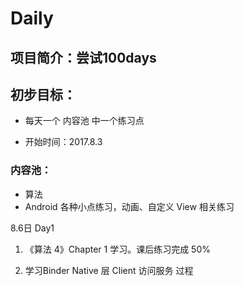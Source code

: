 # Daily
## 项目简介：尝试100days

## 初步目标：

- 每天一个 内容池 中一个练习点

- 开始时间：2017.8.3

### 内容池：
- 算法
- Android 各种小点练习，动画、自定义 View 相关练习


8.6日 Day1
1. 《算法 4》Chapter 1 学习。课后练习完成 50%
 
2. 学习Binder Native 层 Client 访问服务 过程

